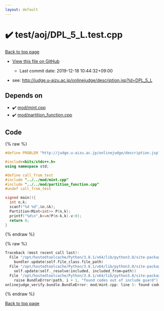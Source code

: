 ```yaml
---
layout: default
---
```


<!-- mathjax config similar to math.stackexchange -->
<script type="text/javascript" async
  src="https://cdnjs.cloudflare.com/ajax/libs/mathjax/2.7.5/MathJax.js?config=TeX-MML-AM_CHTML">
</script>
<script type="text/x-mathjax-config">
  MathJax.Hub.Config({
    TeX: { equationNumbers: { autoNumber: "AMS" }},
    tex2jax: {
      inlineMath: [ ['$','$'] ],
      processEscapes: true
    },
    "HTML-CSS": { matchFontHeight: false },
    displayAlign: "left",
    displayIndent: "2em"
  });
</script>

<script type="text/javascript" src="https://cdnjs.cloudflare.com/ajax/libs/jquery/3.4.1/jquery.min.js"></script>
<script src="https://cdn.jsdelivr.net/npm/jquery-balloon-js@1.1.2/jquery.balloon.min.js" integrity="sha256-ZEYs9VrgAeNuPvs15E39OsyOJaIkXEEt10fzxJ20+2I=" crossorigin="anonymous"></script>
<script type="text/javascript" src="../../../assets/js/copy-button.js"></script>
<link rel="stylesheet" href="../../../assets/css/copy-button.css" />


# :heavy_check_mark: test/aoj/DPL_5_L.test.cpp

<a href="../../../index.html">Back to top page</a>

* <a href="{{ site.github.repository_url }}/blob/master/test/aoj/DPL_5_L.test.cpp">View this file on GitHub</a>
    - Last commit date: 2019-12-18 10:44:32+09:00


* see: <a href="http://judge.u-aizu.ac.jp/onlinejudge/description.jsp?id=DPL_5_L">http://judge.u-aizu.ac.jp/onlinejudge/description.jsp?id=DPL_5_L</a>


## Depends on

* :heavy_check_mark: <a href="../../../library/mod/mint.cpp.html">mod/mint.cpp</a>
* :heavy_check_mark: <a href="../../../library/mod/partition_function.cpp.html">mod/partition_function.cpp</a>


## Code

<a id="unbundled"></a>
{% raw %}
```cpp
#define PROBLEM "http://judge.u-aizu.ac.jp/onlinejudge/description.jsp?id=DPL_5_L"

#include<bits/stdc++.h>
using namespace std;

#define call_from_test
#include "../../mod/mint.cpp"
#include "../../mod/partition_function.cpp"
#undef call_from_test

signed main(){
  int n,k;
  scanf("%d %d",&n,&k);
  Partition<Mint<int>> P(n,k);
  printf("%d\n",k<=n?P(n-k,k).v:0);
  return 0;
}

```
{% endraw %}

<a id="bundled"></a>
{% raw %}
```cpp
Traceback (most recent call last):
  File "/opt/hostedtoolcache/Python/3.8.1/x64/lib/python3.8/site-packages/onlinejudge_verify/docs.py", line 342, in write_contents
    bundler.update(self.file_class.file_path)
  File "/opt/hostedtoolcache/Python/3.8.1/x64/lib/python3.8/site-packages/onlinejudge_verify/bundle.py", line 182, in update
    self.update(self._resolve(included, included_from=path))
  File "/opt/hostedtoolcache/Python/3.8.1/x64/lib/python3.8/site-packages/onlinejudge_verify/bundle.py", line 151, in update
    raise BundleError(path, i + 1, "found codes out of include guard")
onlinejudge_verify.bundle.BundleError: mod/mint.cpp: line 5: found codes out of include guard

```
{% endraw %}

<a href="../../../index.html">Back to top page</a>

